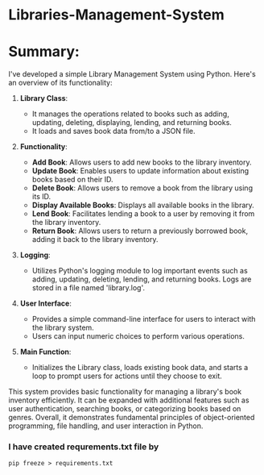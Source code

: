 # Libraries-Management-System

# Summary:

I've developed a simple Library Management System using Python. Here's an overview of its functionality:

1. **Library Class**: 
    - It manages the operations related to books such as adding, updating, deleting, displaying, lending, and returning books.
    - It loads and saves book data from/to a JSON file.

2. **Functionality**:
    - **Add Book**: Allows users to add new books to the library inventory.
    - **Update Book**: Enables users to update information about existing books based on their ID.
    - **Delete Book**: Allows users to remove a book from the library using its ID.
    - **Display Available Books**: Displays all available books in the library.
    - **Lend Book**: Facilitates lending a book to a user by removing it from the library inventory.
    - **Return Book**: Allows users to return a previously borrowed book, adding it back to the library inventory.

3. **Logging**:
    - Utilizes Python's logging module to log important events such as adding, updating, deleting, lending, and returning books. Logs are stored in a file named 'library.log'.

4. **User Interface**:
    - Provides a simple command-line interface for users to interact with the library system.
    - Users can input numeric choices to perform various operations.

5. **Main Function**:
    - Initializes the Library class, loads existing book data, and starts a loop to prompt users for actions until they choose to exit.

This system provides basic functionality for managing a library's book inventory efficiently. It can be expanded with additional features such as user authentication, searching books, or categorizing books based on genres. Overall, it demonstrates fundamental principles of object-oriented programming, file handling, and user interaction in Python.


### I have created requrements.txt file by
    pip freeze > requirements.txt
